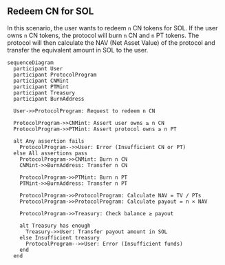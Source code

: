 ## Redeem CN for SOL

In this scenario, the user wants to redeem `n` CN tokens for SOL. If the user owns `n` CN tokens, the protocol will burn `n` CN and `n` PT tokens. The protocol will then calculate the NAV (Net Asset Value) of the protocol and transfer the equivalent amount in SOL to the user.


```mermaid
sequenceDiagram
  participant User
  participant ProtocolProgram
  participant CNMint
  participant PTMint
  participant Treasury
  participant BurnAddress

  User->>ProtocolProgram: Request to redeem n CN

  ProtocolProgram->>CNMint: Assert user owns ≥ n CN
  ProtocolProgram->>PTMint: Assert protocol owns ≥ n PT

  alt Any assertion fails
    ProtocolProgram-->>User: Error (Insufficient CN or PT)
  else All assertions pass
    ProtocolProgram->>CNMint: Burn n CN
    CNMint->>BurnAddress: Transfer n CN

    ProtocolProgram->>PTMint: Burn n PT
    PTMint->>BurnAddress: Transfer n PT

    ProtocolProgram->>ProtocolProgram: Calculate NAV = TV / PTs
    ProtocolProgram->>ProtocolProgram: Calculate payout = n × NAV

    ProtocolProgram->>Treasury: Check balance ≥ payout

    alt Treasury has enough
      Treasury->>User: Transfer payout amount in SOL
    else Insufficient treasury
      ProtocolProgram-->>User: Error (Insufficient funds)
    end
  end
```
